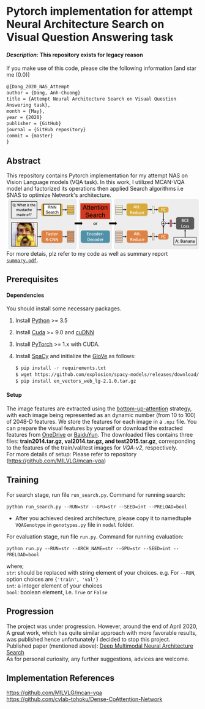 # Pytorch implementation for attempt Neural Architecture Search on Visual Question Answering task

#### *Description*: This repository exists for legacy reason

If you make use of this code, please cite the following information [and star me (0.0)]
```
@{Dang_2020_NAS_Attempt
author = {Dang, Anh-Chuong}
title = {Attempt Neural Architecture Search on Visual Question Answering task},
month = {May},
year = {2020}
publisher = {GitHub}
journal = {GitHub repository}
commit = {master}
}
```

## Abstract
This repository contains Pytorch implementation for my attempt NAS on Vision Language models (VQA task).
In this work, I utilized MCAN-VQA model and factorized its operations then applied Search algorithms i.e SNAS to optimize Network's architecture.<br/>
![Figure 1: Overview of NAS-VQA.](./demo.png)
For more detais, plz refer to my code as well as summary report [`summary.pdf`](./summary.pdf).

## Prerequisites

#### Dependencies

You should install some necessary packages.

1. Install [Python](https://www.python.org/downloads/) >= 3.5
2. Install [Cuda](https://developer.nvidia.com/cuda-toolkit) >= 9.0 and [cuDNN](https://developer.nvidia.com/cudnn)
3. Install [PyTorch](http://pytorch.org/) >= 1.x with CUDA.
4. Install [SpaCy](https://spacy.io/) and initialize the [GloVe](https://github.com/explosion/spacy-models/releases/download/en_vectors_web_lg-2.1.0/en_vectors_web_lg-2.1.0.tar.gz) as follows:

	```bash
	$ pip install -r requirements.txt
	$ wget https://github.com/explosion/spacy-models/releases/download/en_vectors_web_lg-2.1.0/en_vectors_web_lg-2.1.0.tar.gz -O en_vectors_web_lg-2.1.0.tar.gz
	$ pip install en_vectors_web_lg-2.1.0.tar.gz
	```


#### Setup

 The image features are extracted using the [bottom-up-attention](https://github.com/peteanderson80/bottom-up-attention) strategy, with each image being represented as an dynamic number (from 10 to 100) of 2048-D features. We store the features for each image in a `.npz` file. You can prepare the visual features by yourself or download the extracted features from [OneDrive](https://awma1-my.sharepoint.com/:f:/g/personal/yuz_l0_tn/EsfBlbmK1QZFhCOFpr4c5HUBzUV0aH2h1McnPG1jWAxytQ?e=2BZl8O) or [BaiduYun](https://pan.baidu.com/s/1C7jIWgM3hFPv-YXJexItgw#list/path=%2F). The downloaded files contains three files: **train2014.tar.gz, val2014.tar.gz, and test2015.tar.gz**, corresponding to the features of the train/val/test images for *VQA-v2*, respectively.<br/>
For more details of setup: Please refer to repository (https://github.com/MILVLG/mcan-vqa)

## Training
For search stage, run file `run_search.py`. Command for running search:
```
python run_search.py --RUN=str --GPU=str --SEED=int --PRELOAD=bool
```

+ After you achieved desired architecture, please copy it to namedtuple ```VQAGenotype``` in ```genotypes.py``` file in ```model``` folder.

For evaluation stage, run file `run.py`. Command for running evaluation:
```
python run.py --RUN=str --ARCH_NAME=str --GPU=str --SEED=int --PRELOAD=bool
```

where;<br/>
`str`: should be replaced with string element of your choices. e.g. For `--RUN`, option choices are `{'train', 'val'}`<br/>
`int`: a integer element of your choices<br/>
`bool`: boolean element, i.e. `True` or `False`<br/>

## Progression
The project was under progression. However, around the end of April 2020,  A great work, which has quite similar approach with more favorable results, was published hence unfortunately I decided to stop this project.<br/>
Published paper (mentioned above): [Deep Multimodal Neural Architecture Search](https://arxiv.org/abs/2004.12070)<br/>
As for personal curiosity, any further suggestions, advices are welcome.

## Implementation References
https://github.com/MILVLG/mcan-vqa<br/>
https://github.com/cvlab-tohoku/Dense-CoAttention-Network<br/>
